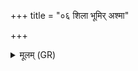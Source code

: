 +++
title = "०६ शिला भूमिर् अश्मा"

+++
<details><summary>मूलम् (GR)</summary>

शिला भूमिर् अश्मा पांसुर्  
या भूमिः संभृता धृता ।  
यस्यां वृक्षा वानस्पत्या  
ध्रुवास् तिष्ठन्ति विश्वहा ।  
भूमिं हिरण्यवक्षसं  
धृताम् अच्छा वदामसि ॥
</details>
